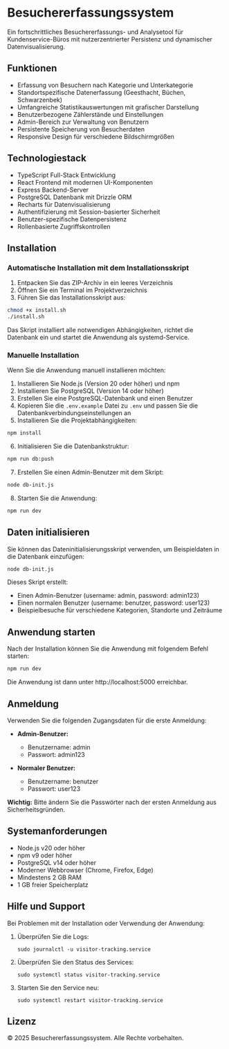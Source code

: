 # Besuchererfassungssystem

Ein fortschrittliches Besuchererfassungs- und Analysetool für Kundenservice-Büros mit nutzerzentrierter Persistenz und dynamischer Datenvisualisierung.

## Funktionen

- Erfassung von Besuchern nach Kategorie und Unterkategorie
- Standortspezifische Datenerfassung (Geesthacht, Büchen, Schwarzenbek)
- Umfangreiche Statistikauswertungen mit grafischer Darstellung
- Benutzerbezogene Zählerstände und Einstellungen
- Admin-Bereich zur Verwaltung von Benutzern
- Persistente Speicherung von Besucherdaten
- Responsive Design für verschiedene Bildschirmgrößen

## Technologiestack

- TypeScript Full-Stack Entwicklung
- React Frontend mit modernen UI-Komponenten
- Express Backend-Server
- PostgreSQL Datenbank mit Drizzle ORM
- Recharts für Datenvisualisierung
- Authentifizierung mit Session-basierter Sicherheit
- Benutzer-spezifische Datenpersistenz
- Rollenbasierte Zugriffskontrollen

## Installation

### Automatische Installation mit dem Installationsskript

1. Entpacken Sie das ZIP-Archiv in ein leeres Verzeichnis
2. Öffnen Sie ein Terminal im Projektverzeichnis
3. Führen Sie das Installationsskript aus:

```bash
chmod +x install.sh
./install.sh
```

Das Skript installiert alle notwendigen Abhängigkeiten, richtet die Datenbank ein und startet die Anwendung als systemd-Service.

### Manuelle Installation

Wenn Sie die Anwendung manuell installieren möchten:

1. Installieren Sie Node.js (Version 20 oder höher) und npm
2. Installieren Sie PostgreSQL (Version 14 oder höher)
3. Erstellen Sie eine PostgreSQL-Datenbank und einen Benutzer
4. Kopieren Sie die `.env.example` Datei zu `.env` und passen Sie die Datenbankverbindungseinstellungen an
5. Installieren Sie die Projektabhängigkeiten:

```bash
npm install
```

6. Initialisieren Sie die Datenbankstruktur:

```bash
npm run db:push
```

7. Erstellen Sie einen Admin-Benutzer mit dem Skript:

```bash
node db-init.js
```

8. Starten Sie die Anwendung:

```bash
npm run dev
```

## Daten initialisieren

Sie können das Dateninitialisierungsskript verwenden, um Beispieldaten in die Datenbank einzufügen:

```bash
node db-init.js
```

Dieses Skript erstellt:
- Einen Admin-Benutzer (username: admin, password: admin123)
- Einen normalen Benutzer (username: benutzer, password: user123)
- Beispielbesuche für verschiedene Kategorien, Standorte und Zeiträume

## Anwendung starten

Nach der Installation können Sie die Anwendung mit folgendem Befehl starten:

```bash
npm run dev
```

Die Anwendung ist dann unter http://localhost:5000 erreichbar.

## Anmeldung

Verwenden Sie die folgenden Zugangsdaten für die erste Anmeldung:

- **Admin-Benutzer:**
  - Benutzername: admin
  - Passwort: admin123

- **Normaler Benutzer:**
  - Benutzername: benutzer
  - Passwort: user123

**Wichtig:** Bitte ändern Sie die Passwörter nach der ersten Anmeldung aus Sicherheitsgründen.

## Systemanforderungen

- Node.js v20 oder höher
- npm v9 oder höher
- PostgreSQL v14 oder höher
- Moderner Webbrowser (Chrome, Firefox, Edge)
- Mindestens 2 GB RAM
- 1 GB freier Speicherplatz

## Hilfe und Support

Bei Problemen mit der Installation oder Verwendung der Anwendung:

1. Überprüfen Sie die Logs: 
   ```
   sudo journalctl -u visitor-tracking.service
   ```

2. Überprüfen Sie den Status des Services:
   ```
   sudo systemctl status visitor-tracking.service
   ```

3. Starten Sie den Service neu:
   ```
   sudo systemctl restart visitor-tracking.service
   ```

## Lizenz

© 2025 Besuchererfassungssystem. Alle Rechte vorbehalten.
